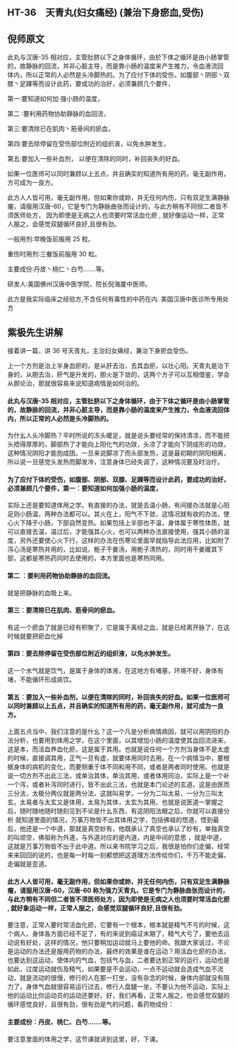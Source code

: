 ## HT-36　天青丸(妇女痛经) (兼治下身瘀血,受伤)

## 倪师原文

此丸与汉唐-35 相对应，主管肚脐以下之身体循环，由於下体之循环是由小肠掌管的，故静脉的回流，并非心脏主导，而是靠小肠的温度来产生推力，令血液流回 体内，所以正常的人必然是头冷脚热的。为了应付下体的受伤，如腹部丶阴部丶双膝丶足踝等而设计此药，要成功的治好，必须兼顾几个要件，

第一∶要知道如何加 强小肠的温度，

第二 ∶要利用药物协助静脉的血回流，

第三∶要清除已在肌肉丶筋骨间的瘀血，

第四∶要去除停留在受伤部位附近的组织液，以免水肿发生，

第五∶要加入一些补血剂， 以便在清除的同时，补回丧失的好血。

如果一位医师可以同时兼顾以上五点，并且确实的知道所有用的药，毫无副作用，方可成为一良方。

此方人人皆可用，毫无副作用，但如果你或妳，并无任何内伤，只有双足生满静脉瘤，请服用汉唐-60，它是专门为静脉曲张而设计的，与此方稍有不同但二者皆不须医师处方， 因为即使是无病之人也须要时常活血化瘀 , 就好像运动一样，正常人服之，会感觉双腿循环良好,且很有劲。

一般用剂∶早晚饭前服用 25 粒。

重伤时用剂∶三餐饭前服用 30 粒。

主要成份∶丹皮丶桃仁丶白芍…….等。

研发人∶美国佛州汉唐中医学院，院长倪海厦中医师。

此方是我实际临床之经验方,不含任何有毒性的中药在内. 美国汉唐中医诊所专用处方

## 紫极先生讲解

接着讲一篇，讲 36 号天青丸，主治妇女痛经，兼治下身瘀血受伤。

上一个方剂是治上半身血瘀的，是从肝去治，去其血瘀，以壮心阳。天青丸是治下身的，从胆去治，肝气是升发的，胆火是下敛的，这两个方子可以互相借鉴，学会从胆论治，那就很容易来说知道病情是如何治的。

#### 此丸与汉唐-35 相对应，主管肚脐以下之身体循环，由于下体之循环是由小肠掌管的，故静脉的回流，并非心脏主导，而是靠小肠的温度来产生推力，令血液流回体内，所以正常的人必然是头冷脚热的。

为什幺人头冷脚热？平时所说的冻头暖足，就是说头要经常的保持清凉，而不能把头捂得厚厚的，脚部热了才能向上阳化气的功效，头凉了才能向下阴成形的功效， 这种情况阴阳才能抱成团。一旦来说脚凉了而头部发热，这是最初期的阴阳相离，所以说一旦感觉头发热而脚发冷，注意身体已经失调了，这种情况要及时治疗。

#### 为了应付下体的受伤，如腹部、阴部、双膝、足踝等而设计此药，要成功的治好，必须兼顾几个要件，第一︰要知道如何加强小肠的温度，

实际上还是要知道体用之学。有直接的办法，就是去温小肠，有间接办法就是心阳足则小肠温，两种办法都可以。其火在上，阳气不下敛，这情况就有收的办法，使 心火下降于小肠，下部自然变热。如果包括上半部也不温，身体属于寒性体质，就可以直接去温，温过后，才能强其心火，也可以两种办法直接使用，强其小肠的温 度，另外还要使心火下行，这样的办法在伤寒论里面早就指导此法应用，比如附了泻心汤是寒热并用的，比如说，栀子干姜汤，用栀子清热的，同时用干姜暖其下部，这都是寒热药同时去使用的，本方里面也是寒热同用。

#### 第二 ︰要利用药物协助静脉的血回流。

就是把静脉的血吸上来。

#### 第三︰要清除已在肌肉、筋骨间的瘀血。

有这一个瘀血了就是已经有积聚了，它是属于离经之血，就是已经离开脉了，在这时候就要把瘀血化掉

#### 第四︰要去除停留在受伤部位附近的组织液，以免水肿发生。

这一个水气就是饮气，是属于身体的体液，在这地方有堵塞，环境不好，身体有堵，不能循环形成痰饮。

#### 第五︰要加入一些补血剂，以便在清除的同时，补回丧失的好血。如果一位医师可以同时兼顾以上五点，并且确实的知道所有用的药，毫无副作用，就可成为一良方。

上面五点当中，我们注意的是什幺？这一个凡是分析病情病因，就可以用阴阳的办法分析，也要用到体用之学，在这个里面，以其增加小肠的温度使其血回流进来， 这是本，而活血养血化瘀，这是属于其用。也就是说任何一个方剂当身体不是太虚的时候，直接调其用，正气一旦有虚，就要体用同时去用。在一个病情当中，要根据身体的病机的变化，而要侧重于体不同和用不同，或者是两者同时使用。也就是说一切方剂不出此三法，或单治其体，单治其用，或者体用同治，实际上是一个补 一个泻，或者补泻同时进行，皆不出此三法，也就是本门论述的玄道。这是由医而三分法，太极分两仪就是两分法，这就叫易学，一分为二叫太易，一分为三叫太玄，太易者与太玄又是体用，太易为其体，太玄为其用，也就是说医道一掌握之后，随时随地随时随刻见到不论是什幺东西，有这阴阳法眼之后，你就可以直接分析 就知道里面的情况，万事万物皆不出其体用之学，包括佛祖的悟道，悟到最后，他还是一个中道，那就是真空妙有，他既承认了真空也承认了妙有，单独真空的叫顽空，佛祖称为外道，与外道对应的是内道，内是中间的意思 ，就是中道，这就是万事万物皆不出于此中道。所以来书院学习之后，我很是怕你们走偏，经常来来回回的说的，也是每一时每一刻都想把这道理方法传给你们，千万不能走偏，走偏就是歪道。

#### 此方人人皆可用，毫无副作用，但如果你或妳，并无任何内伤，只有双足生满静脉瘤，请服用汉唐-60，汉唐-60 称为强力天青丸，它是专门为静脉曲张而设计的，与此方稍有不同但二者皆不须医师处方，因为即使是无病之人也须要时常活血化瘀 , 就好象运动一样，正常人服之，会感觉双腿循环良好,且很有劲。

要注意，正常人要时常活血化瘀，它要有一个根本，根本就是精气不亏的时候，这个病人，身体各方面已经不足了，有的来说到癌证末期了，精气大亏了，要他去运 动说有好处，这样的情况，他只要稍加运动就马上要他的命。我跟大家说过，不论是运动的办法还是服用药物的办法，最终的效果是谁在运动？用活血化瘀的办法，也要达到这运动，使体内的气血，包括气与血，二者要达到正常的运行，运动也是如此，过度运动就伤及精气，如果要是不会运动，一点不运动就会造成气血不流 动，就是流动的很慢，修行的人在那一打坐，没有杂念的时候，身体内部就没有阻力了，身体气血就很容易运行过去，修行人盘腿一坐，不要认为他不运动，实际上 他的运动比你运动员的运动还要好。好，我们再看，正常人服之，他会感觉双腿的循环感觉良好，且很有劲，很有劲是气的问题，看药物成份：

#### 主要成份︰丹皮、桃仁、白芍…….等。

要注意里面的体用之学，这节课就讲到这里，好，下课。